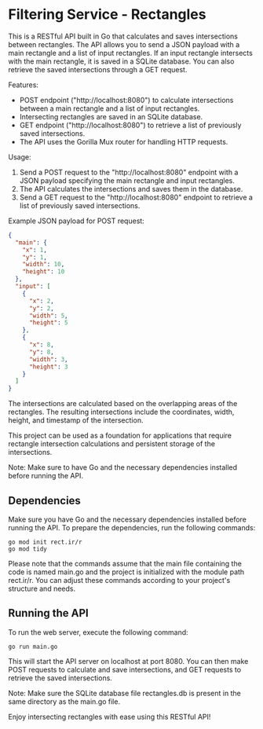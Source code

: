 # Filtering Service - Rectangles
This is a RESTful API built in Go that calculates and saves intersections between rectangles. The API allows you to send a JSON payload with a main rectangle and a list of input rectangles. If an input rectangle intersects with the main rectangle, it is saved in a SQLite database. You can also retrieve the saved intersections through a GET request.

Features:
- POST endpoint ("http://localhost:8080") to calculate intersections between a main rectangle and a list of input rectangles.
- Intersecting rectangles are saved in an SQLite database.
- GET endpoint ("http://localhost:8080") to retrieve a list of previously saved intersections.
- The API uses the Gorilla Mux router for handling HTTP requests.

Usage:
1. Send a POST request to the "http://localhost:8080" endpoint with a JSON payload specifying the main rectangle and input rectangles.
2. The API calculates the intersections and saves them in the database.
3. Send a GET request to the "http://localhost:8080" endpoint to retrieve a list of previously saved intersections.

Example JSON payload for POST request:
```json
{
  "main": {
    "x": 1,
    "y": 1,
    "width": 10,
    "height": 10
  },
  "input": [
    {
      "x": 2,
      "y": 2,
      "width": 5,
      "height": 5
    },
    {
      "x": 8,
      "y": 8,
      "width": 3,
      "height": 3
    }
  ]
}
```

The intersections are calculated based on the overlapping areas of the rectangles. The resulting intersections include the coordinates, width, height, and timestamp of the intersection.

This project can be used as a foundation for applications that require rectangle intersection calculations and persistent storage of the intersections.

Note: Make sure to have Go and the necessary dependencies installed before running the API.

## Dependencies
Make sure you have Go and the necessary dependencies installed before running the API. To prepare the dependencies, run the following commands:
```shell
go mod init rect.ir/r
go mod tidy
```
Please note that the commands assume that the main file containing the code is named main.go and the project is initialized with the module path rect.ir/r. You can adjust these commands according to your project's structure and needs.

## Running the API
To run the web server, execute the following command:
```shell
go run main.go
```
This will start the API server on localhost at port 8080. You can then make POST requests to calculate and save intersections, and GET requests to retrieve the saved intersections.

Note: Make sure the SQLite database file rectangles.db is present in the same directory as the main.go file.

Enjoy intersecting rectangles with ease using this RESTful API!